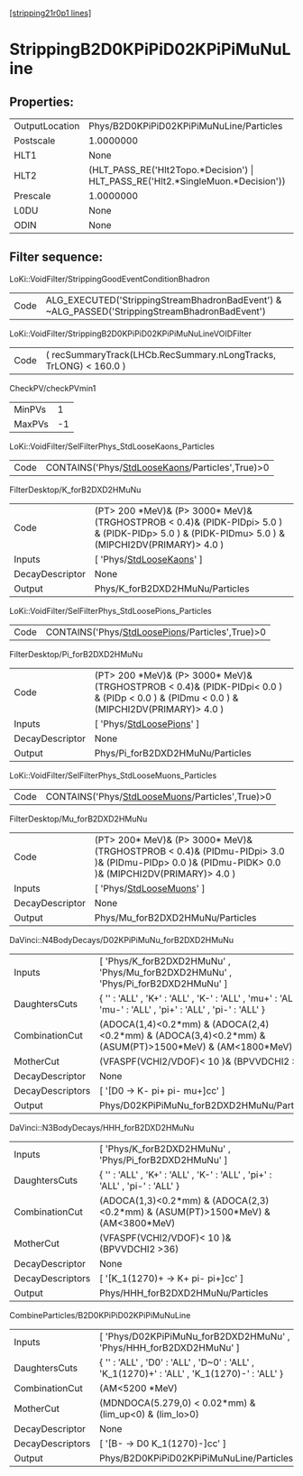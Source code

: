 [[stripping21r0p1 lines]](./stripping21r0p1-index)

# StrippingB2D0KPiPiD02KPiPiMuNuLine

## Properties:

|                |                                                                                     |
|----------------|-------------------------------------------------------------------------------------|
| OutputLocation | Phys/B2D0KPiPiD02KPiPiMuNuLine/Particles                                            |
| Postscale      | 1.0000000                                                                           |
| HLT1           | None                                                                                |
| HLT2           | (HLT_PASS_RE('Hlt2Topo.\*Decision') \| HLT_PASS_RE('Hlt2.\*SingleMuon.\*Decision')) |
| Prescale       | 1.0000000                                                                           |
| L0DU           | None                                                                                |
| ODIN           | None                                                                                |

## Filter sequence:

LoKi::VoidFilter/StrippingGoodEventConditionBhadron

|      |                                                                                                |
|------|------------------------------------------------------------------------------------------------|
| Code | ALG_EXECUTED('StrippingStreamBhadronBadEvent') & ~ALG_PASSED('StrippingStreamBhadronBadEvent') |

LoKi::VoidFilter/StrippingB2D0KPiPiD02KPiPiMuNuLineVOIDFilter

|      |                                                                   |
|------|-------------------------------------------------------------------|
| Code | ( recSummaryTrack(LHCb.RecSummary.nLongTracks, TrLONG) \< 160.0 ) |

CheckPV/checkPVmin1

|        |     |
|--------|-----|
| MinPVs | 1   |
| MaxPVs | -1  |

LoKi::VoidFilter/SelFilterPhys_StdLooseKaons_Particles

|      |                                                                                                     |
|------|-----------------------------------------------------------------------------------------------------|
| Code | CONTAINS('Phys/[StdLooseKaons](./stripping21r0p1-commonparticles-stdloosekaons)/Particles',True)\>0 |

FilterDesktop/K_forB2DXD2HMuNu

|                 |                                                                                                                                                        |
|-----------------|--------------------------------------------------------------------------------------------------------------------------------------------------------|
| Code            | (PT\> 200 \*MeV)& (P\> 3000\* MeV)& (TRGHOSTPROB \< 0.4)& (PIDK-PIDpi\> 5.0 ) & (PIDK-PIDp\> 5.0 ) & (PIDK-PIDmu\> 5.0 ) & (MIPCHI2DV(PRIMARY)\> 4.0 ) |
| Inputs          | [ 'Phys/[StdLooseKaons](./stripping21r0p1-commonparticles-stdloosekaons)' ]                                                                          |
| DecayDescriptor | None                                                                                                                                                   |
| Output          | Phys/K_forB2DXD2HMuNu/Particles                                                                                                                        |

LoKi::VoidFilter/SelFilterPhys_StdLoosePions_Particles

|      |                                                                                                     |
|------|-----------------------------------------------------------------------------------------------------|
| Code | CONTAINS('Phys/[StdLoosePions](./stripping21r0p1-commonparticles-stdloosepions)/Particles',True)\>0 |

FilterDesktop/Pi_forB2DXD2HMuNu

|                 |                                                                                                                                                |
|-----------------|------------------------------------------------------------------------------------------------------------------------------------------------|
| Code            | (PT\> 200 \*MeV)& (P\> 3000\* MeV)& (TRGHOSTPROB \< 0.4)& (PIDK-PIDpi\< 0.0 ) & (PIDp \< 0.0 ) & (PIDmu \< 0.0 ) & (MIPCHI2DV(PRIMARY)\> 4.0 ) |
| Inputs          | [ 'Phys/[StdLoosePions](./stripping21r0p1-commonparticles-stdloosepions)' ]                                                                  |
| DecayDescriptor | None                                                                                                                                           |
| Output          | Phys/Pi_forB2DXD2HMuNu/Particles                                                                                                               |

LoKi::VoidFilter/SelFilterPhys_StdLooseMuons_Particles

|      |                                                                                                     |
|------|-----------------------------------------------------------------------------------------------------|
| Code | CONTAINS('Phys/[StdLooseMuons](./stripping21r0p1-commonparticles-stdloosemuons)/Particles',True)\>0 |

FilterDesktop/Mu_forB2DXD2HMuNu

|                 |                                                                                                                                                       |
|-----------------|-------------------------------------------------------------------------------------------------------------------------------------------------------|
| Code            | (PT\> 200\* MeV)& (P\> 3000\* MeV)& (TRGHOSTPROB \< 0.4)& (PIDmu-PIDpi\> 3.0 )& (PIDmu-PIDp\> 0.0 )& (PIDmu-PIDK\> 0.0 )& (MIPCHI2DV(PRIMARY)\> 4.0 ) |
| Inputs          | [ 'Phys/[StdLooseMuons](./stripping21r0p1-commonparticles-stdloosemuons)' ]                                                                         |
| DecayDescriptor | None                                                                                                                                                  |
| Output          | Phys/Mu_forB2DXD2HMuNu/Particles                                                                                                                      |

DaVinci::N4BodyDecays/D02KPiPiMuNu_forB2DXD2HMuNu

|                  |                                                                                                                 |
|------------------|-----------------------------------------------------------------------------------------------------------------|
| Inputs           | [ 'Phys/K_forB2DXD2HMuNu' , 'Phys/Mu_forB2DXD2HMuNu' , 'Phys/Pi_forB2DXD2HMuNu' ]                             |
| DaughtersCuts    | { '' : 'ALL' , 'K+' : 'ALL' , 'K-' : 'ALL' , 'mu+' : 'ALL' , 'mu-' : 'ALL' , 'pi+' : 'ALL' , 'pi-' : 'ALL' }    |
| CombinationCut   | (ADOCA(1,4)\<0.2\*mm) & (ADOCA(2,4)\<0.2\*mm) & (ADOCA(3,4)\<0.2\*mm) & (ASUM(PT)\>1500\*MeV) & (AM\<1800\*MeV) |
| MotherCut        | (VFASPF(VCHI2/VDOF)\< 10 )& (BPVVDCHI2 \>36)                                                                    |
| DecayDescriptor  | None                                                                                                            |
| DecayDescriptors | [ '[D0 -\> K- pi+ pi- mu+]cc' ]                                                                             |
| Output           | Phys/D02KPiPiMuNu_forB2DXD2HMuNu/Particles                                                                      |

DaVinci::N3BodyDecays/HHH_forB2DXD2HMuNu

|                  |                                                                                         |
|------------------|-----------------------------------------------------------------------------------------|
| Inputs           | [ 'Phys/K_forB2DXD2HMuNu' , 'Phys/Pi_forB2DXD2HMuNu' ]                                |
| DaughtersCuts    | { '' : 'ALL' , 'K+' : 'ALL' , 'K-' : 'ALL' , 'pi+' : 'ALL' , 'pi-' : 'ALL' }            |
| CombinationCut   | (ADOCA(1,3)\<0.2\*mm) & (ADOCA(2,3)\<0.2\*mm) & (ASUM(PT)\>1500\*MeV) & (AM\<3800\*MeV) |
| MotherCut        | (VFASPF(VCHI2/VDOF)\< 10 )& (BPVVDCHI2 \>36)                                            |
| DecayDescriptor  | None                                                                                    |
| DecayDescriptors | [ '[K_1(1270)+ -\> K+ pi- pi+]cc' ]                                                 |
| Output           | Phys/HHH_forB2DXD2HMuNu/Particles                                                       |

CombineParticles/B2D0KPiPiD02KPiPiMuNuLine

|                  |                                                                                             |
|------------------|---------------------------------------------------------------------------------------------|
| Inputs           | [ 'Phys/D02KPiPiMuNu_forB2DXD2HMuNu' , 'Phys/HHH_forB2DXD2HMuNu' ]                        |
| DaughtersCuts    | { '' : 'ALL' , 'D0' : 'ALL' , 'D~0' : 'ALL' , 'K_1(1270)+' : 'ALL' , 'K_1(1270)-' : 'ALL' } |
| CombinationCut   | (AM\<5200 \*MeV)                                                                            |
| MotherCut        | (MDNDOCA(5.279,0) \< 0.02\*mm) & (lim_up\<0) & (lim_lo\>0)                                  |
| DecayDescriptor  | None                                                                                        |
| DecayDescriptors | [ '[B- -\> D0 K_1(1270)-]cc' ]                                                          |
| Output           | Phys/B2D0KPiPiD02KPiPiMuNuLine/Particles                                                    |
